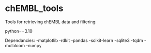 # chEMBL_tools
Tools for retrieving chEMBL data and filtering

python==3.10

Dependancies:
-matplotlib
-rdkit
-pandas
-scikit-learn
-sqlite3
-tqdm
-molbloom
-numpy
